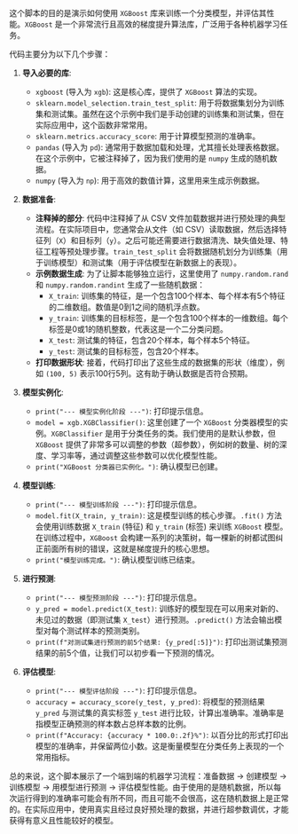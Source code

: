 这个脚本的目的是演示如何使用 `XGBoost` 库来训练一个分类模型，并评估其性能。`XGBoost` 是一个非常流行且高效的梯度提升算法库，广泛用于各种机器学习任务。

代码主要分为以下几个步骤：

1.  **导入必要的库**:
    *   `xgboost` (导入为 `xgb`): 这是核心库，提供了 `XGBoost` 算法的实现。
    *   `sklearn.model_selection.train_test_split`: 用于将数据集划分为训练集和测试集。虽然在这个示例中我们是手动创建的训练集和测试集，但在实际应用中，这个函数非常常用。
    *   `sklearn.metrics.accuracy_score`: 用于计算模型预测的准确率。
    *   `pandas` (导入为 `pd`): 通常用于数据加载和处理，尤其擅长处理表格数据。在这个示例中，它被注释掉了，因为我们使用的是 `numpy` 生成的随机数据。
    *   `numpy` (导入为 `np`): 用于高效的数值计算，这里用来生成示例数据。

2.  **数据准备**:
    *   **注释掉的部分**: 代码中注释掉了从 CSV 文件加载数据并进行预处理的典型流程。在实际项目中，您通常会从文件（如 CSV）读取数据，然后选择特征列（`X`）和目标列（`y`）。之后可能还需要进行数据清洗、缺失值处理、特征工程等预处理步骤。`train_test_split` 会将数据随机划分为训练集（用于训练模型）和测试集（用于评估模型在新数据上的表现）。
    *   **示例数据生成**: 为了让脚本能够独立运行，这里使用了 `numpy.random.rand` 和 `numpy.random.randint` 生成了一些随机数据：
        *   `X_train`: 训练集的特征，是一个包含100个样本、每个样本有5个特征的二维数组。数值是0到1之间的随机浮点数。
        *   `y_train`: 训练集的目标标签，是一个包含100个样本的一维数组。每个标签是0或1的随机整数，代表这是一个二分类问题。
        *   `X_test`: 测试集的特征，包含20个样本，每个样本5个特征。
        *   `y_test`: 测试集的目标标签，包含20个样本。
    *   **打印数据形状**: 接着，代码打印出了这些生成的数据集的形状（维度），例如 `(100, 5)` 表示100行5列。这有助于确认数据是否符合预期。

3.  **模型实例化**:
    *   `print("--- 模型实例化阶段 ---")`: 打印提示信息。
    *   `model = xgb.XGBClassifier()`: 这里创建了一个 `XGBoost` 分类器模型的实例。`XGBClassifier` 是用于分类任务的类。我们使用的是默认参数，但 `XGBoost` 提供了非常多可以调整的参数（超参数），例如树的数量、树的深度、学习率等，通过调整这些参数可以优化模型性能。
    *   `print("XGBoost 分类器已实例化。")`: 确认模型已创建。

4.  **模型训练**:
    *   `print("--- 模型训练阶段 ---")`: 打印提示信息。
    *   `model.fit(X_train, y_train)`: 这是模型训练的核心步骤。`.fit()` 方法会使用训练数据 `X_train` (特征) 和 `y_train` (标签) 来训练 `XGBoost` 模型。在训练过程中，`XGBoost` 会构建一系列的决策树，每一棵新的树都试图纠正前面所有树的错误，这就是梯度提升的核心思想。
    *   `print("模型训练完成。")`: 确认模型训练已结束。

5.  **进行预测**:
    *   `print("--- 模型预测阶段 ---")`: 打印提示信息。
    *   `y_pred = model.predict(X_test)`: 训练好的模型现在可以用来对新的、未见过的数据（即测试集 `X_test`）进行预测。`.predict()` 方法会输出模型对每个测试样本的预测类别。
    *   `print(f"对测试集进行预测的前5个结果: {y_pred[:5]}")`: 打印出测试集预测结果的前5个值，让我们可以初步看一下预测的情况。

6.  **评估模型**:
    *   `print("--- 模型评估阶段 ---")`: 打印提示信息。
    *   `accuracy = accuracy_score(y_test, y_pred)`: 将模型的预测结果 `y_pred` 与测试集的真实标签 `y_test` 进行比较，计算出准确率。准确率是指模型正确预测的样本数占总样本数的比例。
    *   `print(f"Accuracy: {accuracy * 100.0:.2f}%")`: 以百分比的形式打印出模型的准确率，并保留两位小数。这是衡量模型在分类任务上表现的一个常用指标。

总的来说，这个脚本展示了一个端到端的机器学习流程：准备数据 -> 创建模型 -> 训练模型 -> 用模型进行预测 -> 评估模型性能。由于使用的是随机数据，所以每次运行得到的准确率可能会有所不同，而且可能不会很高，这在随机数据上是正常的。在实际应用中，使用真实且经过良好预处理的数据，并进行超参数调优，才能获得有意义且性能较好的模型。
